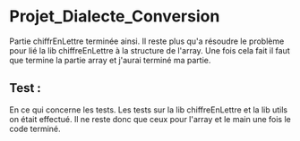 # Projet_Dialecte_Conversion

Partie chiffrEnLettre terminée ainsi. Il reste plus qu'a résoudre le problème pour lié la lib chiffreEnLettre à la structure de l'array. Une fois cela fait il faut que termine la partie array et j'aurai terminé ma partie.


## Test : 

En ce qui concerne les tests. Les tests sur la lib chiffreEnLettre et la lib utils on était effectué.
Il ne reste donc que ceux pour l'array et le main une fois le code terminé.
